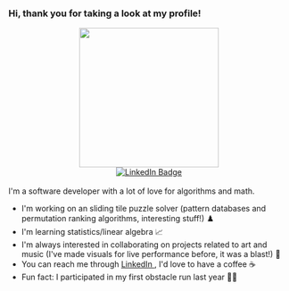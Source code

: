 ### Hi, thank you for taking a look at my profile!
<div align="center" margin-bottom=10px>
<img src="https://media.giphy.com/media/paTz7UZbPfTZFRYnnB/giphy.gif" width="250px"/>
  <div id="badges">
  <a href="https://www.linkedin.com/in/laureravier/">
    <img src="https://img.shields.io/badge/LinkedIn-blue?style=for-the-badge&logo=linkedin&logoColor=white" alt="LinkedIn Badge"/>
  </a>
  </div>
</div>
<br>
I'm a software developer with a lot of love for algorithms and math.

- I'm working on an sliding tile puzzle solver (pattern databases and permutation ranking algorithms, interesting stuff!) ♟️
- I'm learning statistics/linear algebra 📈
- I'm always interested in collaborating on projects related to art and music (I've made visuals for live performance before, it was a blast!) 🎨
- You can reach me through <a href="https://www.linkedin.com/in/laureravier/"> LinkedIn </a>, I'd love to have a coffee ☕
- Fun fact: I participated in my first obstacle run last year 🏃‍♀️
<!-- - Bad habit: I don't upload everything I'm working on to github 😬 -->
<!--
**BlueUmbrella51/BlueUmbrella51** is a ✨ _special_ ✨ repository because its `README.md` (this file) appears on your GitHub profile.

Here are some ideas to get you started:

- 🔭 I’m currently working on ...
- 🌱 I’m currently learning ...
- 👯 I’m looking to collaborate on ...
- 🤔 I’m looking for help with ...
- 💬 Ask me about ...
- 📫 How to reach me: ...
- 😄 Pronouns: ...
- ⚡ Fun fact: ...
-->
